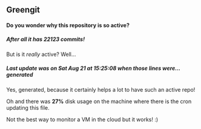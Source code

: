 ## Greengit

#### Do you wonder why this repository is so active?

##### After all it has 22123 commits!

But is it *really* active? Well...

##### Last update was on Sat Aug 21 at 15:25:08 when those lines were... generated

Yes, generated, because it certainly helps a lot to have such an active repo!

Oh and there was **27%** disk usage on the machine
where there is the cron updating this file.

Not the best way to monitor a VM in the cloud but it works! :)
